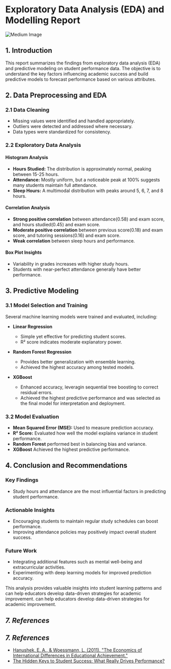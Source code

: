 # Exploratory Data Analysis (EDA) and Modelling Report
![Medium Image](https://cdn-images-1.medium.com/max/800/0*uGSIJbw5FHlwzqBg.jpg)

## 1. Introduction

This report summarizes the findings from exploratory data analysis (EDA) and predictive modeling on student performance data. The objective is to understand the key factors influencing academic success and build predictive models to forecast performance based on various attributes.

## 2. Data Preprocessing and EDA

### 2.1 Data Cleaning

- Missing values were identified and handled appropriately.
- Outliers were detected and addressed where necessary.
- Data types were standardized for consistency.

### 2.2 Exploratory Data Analysis

#### Histogram Analysis

- **Hours Studied:** The distribution is approximately normal, peaking between 15-25 hours.
- **Attendance:** Mostly uniform, but a noticeable peak at 100% suggests many students maintain full attendance.
- **Sleep Hours:** A multimodal distribution with peaks around 5, 6, 7, and 8 hours.

#### Correlation Analysis

- **Strong positive correlation** between attendance(0.58) and exam score, and hours studied(0.45) and exam score.
- **Moderate positive correlation** between previous score(0.18) and exam score, and tutoring sessions(0.16) and exam score.
- **Weak correlation** between sleep hours and performance.

#### Box Plot Insights

- Variability in grades increases with higher study hours.
- Students with near-perfect attendance generally have better performance.

## 3. Predictive Modeling

### 3.1 Model Selection and Training

Several machine learning models were trained and evaluated, including:

- **Linear Regression**  
  - Simple yet effective for predicting student scores.  
  - R² score indicates moderate explanatory power.  

- **Random Forest Regression**  
  - Provides better generalization with ensemble learning.  
  - Achieved the highest accuracy among tested models.

- **XGBoost**  
  - Enhanced accuracy, leveragin sequential tree boosting to correct residual errors.
  - Achieved the highest predictive performance and was selected as the final model for interpretation and deployment.


### 3.2 Model Evaluation

- **Mean Squared Error (MSE):** Used to measure prediction accuracy.
- **R² Score:** Evaluated how well the model explains variance in student performance.
- **Random Forest** performed best in balancing bias and variance.
- **XGBoost** Achieved the highest predictive performance.

## 4. Conclusion and Recommendations

### Key Findings
- Study hours and attendance are the most influential factors in predicting student performance.

### Actionable Insights
- Encouraging students to maintain regular study schedules can boost performance.
- Improving attendance policies may positively impact overall student success.

### Future Work
- Integrating additional features such as mental well-being and extracurricular activities.
- Experimenting with deep learning models for improved prediction accuracy.

This analysis provides valuable insights into student learning patterns and can help educators develop data-driven strategies for academic improvement.
can help educators develop data-driven strategies for academic improvement.
## *7. References*  
## *7. References*  
- [Hanushek, E. A., & Woessmann, L. (2011). "The Economics of International Differences in Educational Achievement."](https://www.nber.org/papers/w15949)  
- [The Hidden Keys to Student Success: What Really Drives Performance?](https://medium.com/@crispinoigara/the-hidden-keys-to-student-success-what-really-drives-performance-b88b2aef37b3)

